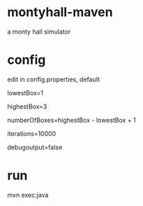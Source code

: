 # montyhall-maven
a monty hall simulator
# config
edit in config.properties, default

lowestBox=1

highestBox=3

numberOfBoxes=highestBox - lowestBox + 1

iterations=10000

debugoutput=false
# run
mvn exec:java